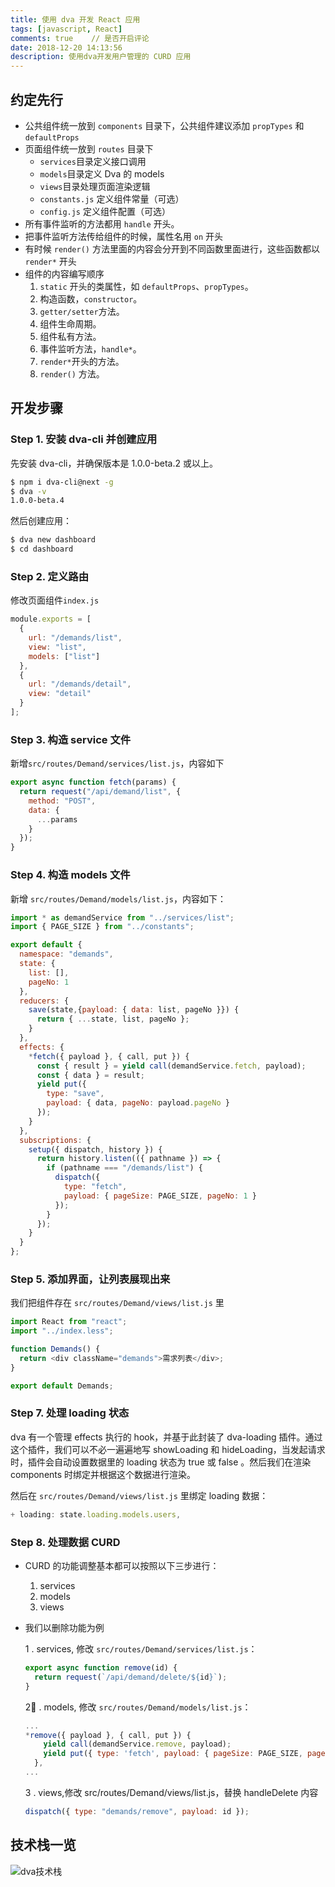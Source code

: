 ```yaml
---
title: 使用 dva 开发 React 应用
tags: [javascript, React]
comments: true    // 是否开启评论
date: 2018-12-20 14:13:56
description: 使用dva开发用户管理的 CURD 应用
---
```


## 约定先行

- 公共组件统一放到 `components` 目录下，公共组件建议添加 `propTypes` 和 `defaultProps`
- 页面组件统一放到 `routes` 目录下
  - `services`目录定义接口调用
  - `models`目录定义 Dva 的 models
  - `views`目录处理页面渲染逻辑
  - `constants.js` 定义组件常量（可选）
  - `config.js` 定义组件配置（可选）
- 所有事件监听的方法都用 `handle` 开头。
- 把事件监听方法传给组件的时候，属性名用 `on` 开头
- 有时候 `render()` 方法里面的内容会分开到不同函数里面进行，这些函数都以 `render*` 开头
- 组件的内容编写顺序
  1. `static` 开头的类属性，如 `defaultProps`、`propTypes`。
  2. 构造函数，`constructor`。
  3. `getter/setter`方法。
  4. 组件生命周期。
  5. 组件私有方法。
  6. 事件监听方法，`handle*`。
  7. `render*`开头的方法。
  8. `render()` 方法。

## 开发步骤

### Step 1. 安装 dva-cli 并创建应用

先安装 dva-cli，并确保版本是 1.0.0-beta.2 或以上。

```bash
$ npm i dva-cli@next -g
$ dva -v
1.0.0-beta.4
```

然后创建应用：

```bash
$ dva new dashboard
$ cd dashboard
```

### Step 2. 定义路由

修改页面组件`index.js`

```javascript
module.exports = [
  {
    url: "/demands/list",
    view: "list",
    models: ["list"]
  },
  {
    url: "/demands/detail",
    view: "detail"
  }
];
```

### Step 3. 构造 service 文件

新增`src/routes/Demand/services/list.js`，内容如下

```javascript
export async function fetch(params) {
  return request("/api/demand/list", {
    method: "POST",
    data: {
      ...params
    }
  });
}
```

### Step 4. 构造 models 文件

新增 `src/routes/Demand/models/list.js`，内容如下：

```javascript
import * as demandService from "../services/list";
import { PAGE_SIZE } from "../constants";

export default {
  namespace: "demands",
  state: {
    list: [],
    pageNo: 1
  },
  reducers: {
    save(state,{payload: { data: list, pageNo }}) {
      return { ...state, list, pageNo };
    }
  },
  effects: {
    *fetch({ payload }, { call, put }) {
      const { result } = yield call(demandService.fetch, payload);
      const { data } = result;
      yield put({
        type: "save",
        payload: { data, pageNo: payload.pageNo }
      });
    }
  },
  subscriptions: {
    setup({ dispatch, history }) {
      return history.listen(({ pathname }) => {
        if (pathname === "/demands/list") {
          dispatch({
            type: "fetch",
            payload: { pageSize: PAGE_SIZE, pageNo: 1 }
          });
        }
      });
    }
  }
};
```

### Step 5. 添加界面，让列表展现出来

我们把组件存在 `src/routes/Demand/views/list.js` 里

```javascript
import React from "react";
import "../index.less";

function Demands() {
  return <div className="demands">需求列表</div>;
}

export default Demands;
```

### Step 7. 处理 loading 状态

dva 有一个管理 effects 执行的 hook，并基于此封装了 dva-loading 插件。通过这个插件，我们可以不必一遍遍地写 showLoading 和 hideLoading，当发起请求时，插件会自动设置数据里的 loading 状态为 true 或 false 。然后我们在渲染 components 时绑定并根据这个数据进行渲染。

然后在 `src/routes/Demand/views/list.js` 里绑定 loading 数据：

```javascript
+ loading: state.loading.models.users,
```

### Step 8. 处理数据 CURD

- CURD 的功能调整基本都可以按照以下三步进行：

  1. services
  2. models
  3. views

- 我们以删除功能为例

  1 . services, 修改 `src/routes/Demand/services/list.js`：

  ```javascript
  export async function remove(id) {
    return request(`/api/demand/delete/${id}`);
  }
  ```

  2 . models, 修改 `src/routes/Demand/models/list.js`：

  ```javascript
  ...
  *remove({ payload }, { call, put }) {
      yield call(demandService.remove, payload);
      yield put({ type: 'fetch', payload: { pageSize: PAGE_SIZE, pageNo: 1 } });
    },
  ...
  ```

  3 . views,修改 src/routes/Demand/views/list.js，替换 handleDelete 内容

  ```javascript
  dispatch({ type: "demands/remove", payload: id });
  ```

## 技术栈一览

![dva技术栈](https://www.dropbox.com/s/f2h92qac5cw11z1/Dva.png?dl=0)
